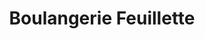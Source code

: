 ---
title: "Boulangerie Feuillette"
url: /yvre-leveque/boulangerie-feuillette/
shop: boulangerie
---